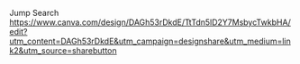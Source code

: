 Jump Search
https://www.canva.com/design/DAGh53rDkdE/TtTdn5lD2Y7MsbycTwkbHA/edit?utm_content=DAGh53rDkdE&utm_campaign=designshare&utm_medium=link2&utm_source=sharebutton
